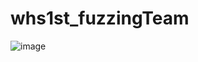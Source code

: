# whs1st_fuzzingTeam

![image](https://github.com/songtaehyeon/whs1st_fuzzingTeam/assets/55786186/b71fa9e1-3166-415c-b571-a9721adaa5c6)
